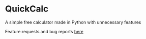 # QuickCalc
A simple free calculator made in Python with unnecessary features

Feature requests and bug reports [here](https://github.com/HeyBilly9/QuickCalc/issues/new)
